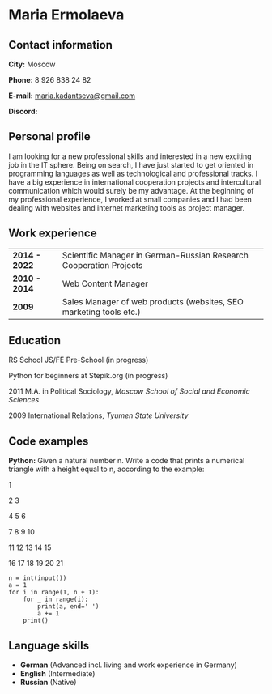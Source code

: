 # **Maria Ermolaeva** 
## Contact information
**City:** Moscow

**Phone:** 8 926 838 24 82

**E-mail:** maria.kadantseva@gmail.com

**Discord:** 

## Personal profile 
I am looking for a new professional skills and interested in a new exciting job in the IT sphere. Being on search, I have just started to get oriented in programming languages as well as technological and professional tracks. I have a big experience in international cooperation projects and intercultural communication which would surely be my advantage. At the beginning of my professional experience, I worked at small companies and I had been dealing with websites and internet marketing tools as project manager. 

## Work experience 
|   |      |
|---------|-----------|
|**2014 - 2022**| Scientific Manager in German-Russian Research Cooperation Projects|
|**2010 - 2014**| Web Content Manager |
|**2009**| Sales Manager of web products (websites, SEO marketing tools etc.)|

## Education
RS School JS/FE Pre-School (in progress)

Python for beginners at Stepik.org (in progress)

2011 M.A. in Political Sociology, *Moscow School of Social and Economic Sciences*

2009 International Relations, *Tyumen State University* 

## Code examples
**Python:** Given a natural number n. Write a code that prints a numerical triangle with a height equal to n, according to the example:

1

2 3

4 5 6

7 8 9 10

11 12 13 14 15

16 17 18 19 20 21

```
n = int(input())
a = 1
for i in range(1, n + 1):
    for _ in range(i):
        print(a, end=' ')
        a += 1
    print()
```

## Language skills
- **German** (Advanced incl. living and work experience in Germany) 
- **English** (Intermediate)
- **Russian** (Native)
